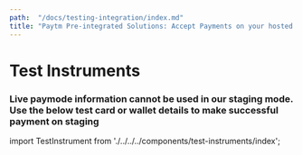 ```yaml
---
path:  "/docs/testing-integration/index.md"
title: "Paytm Pre-integrated Solutions: Accept Payments on your hosted website in Martjack, Kartrocket and more"
---
```



# Test Instruments
### Live paymode information cannot be used in our staging mode. Use the below test card or wallet details to make successful payment on staging


import TestInstrument from './../../../components/test-instruments/index';

<TestInstrument></TestInstrument>
